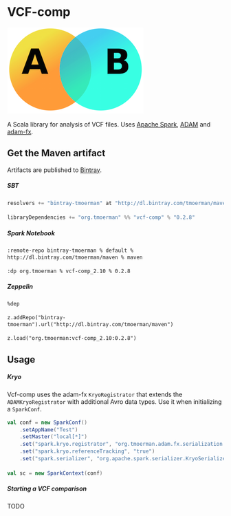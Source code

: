 # VCF-comp

![venn](img/venn.png)

A Scala library for analysis of VCF files. Uses [Apache Spark](http://spark.apache.org/), 
[ADAM](https://github.com/bigdatagenomics/adam) and [adam-fx](https://github.com/tmoerman/adam-fx).

## Get the Maven artifact

Artifacts are published to [Bintray](https://bintray.com/tmoerman/maven/vcf-comp).

##### SBT

```sbt
resolvers += "bintray-tmoerman" at "http://dl.bintray.com/tmoerman/maven"`

libraryDependencies += "org.tmoerman" %% "vcf-comp" % "0.2.8"
```

##### Spark Notebook

```
:remote-repo bintray-tmoerman % default % http://dl.bintray.com/tmoerman/maven % maven

:dp org.tmoerman % vcf-comp_2.10 % 0.2.8
```

##### Zeppelin

```
%dep

z.addRepo("bintray-tmoerman").url("http://dl.bintray.com/tmoerman/maven")

z.load("org.tmoerman:vcf-comp_2.10:0.2.8")
```

## Usage

##### Kryo

Vcf-comp uses the adam-fx `KryoRegistrator` that extends the `ADAMKryoRegistrator` with additional Avro data types. Use it
when initializing a `SparkConf`.

```scala
val conf = new SparkConf()
    .setAppName("Test")
    .setMaster("local[*]")
    .set("spark.kryo.registrator", "org.tmoerman.adam.fx.serialization.AdamFxKryoRegistrator")
    .set("spark.kryo.referenceTracking", "true")
    .set("spark.serializer", "org.apache.spark.serializer.KryoSerializer")
    
val sc = new SparkContext(conf)
```

##### Starting a VCF comparison

TODO